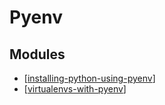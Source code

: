 Pyenv
===

Modules
---

- [[installing-python-using-pyenv]]
- [[virtualenvs-with-pyenv]]

[//begin]: # "Autogenerated link references for markdown compatibility"
[installing-python-using-pyenv]: installing-python-using-pyenv.md "Installing Python Using Pyenv"
[virtualenvs-with-pyenv]: virtualenvs-with-pyenv.md "Virtualenvs with Pyenv"
[//end]: # "Autogenerated link references"